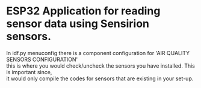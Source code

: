 ESP32 Application for reading sensor data using Sensirion sensors.
====================
In idf.py menuconfig there is a component configuration for 'AIR QUALITY SENSORS CONFIGURATION'  
this is where you would check/uncheck the sensors you have installed. This is important since,  
it would only compile the codes for sensors that are existing in your set-up.
